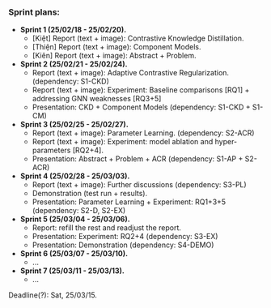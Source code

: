 ### Sprint plans:
- **Sprint 1 (25/02/18 - 25/02/20).**
  + \[Kiệt\] Report (text + image): Contrastive Knowledge Distillation.
  + \[Thiện\] Report (text + image): Component Models.
  + \[Kiên\] Report (text + image): Abstract + Problem.
- **Sprint 2 (25/02/21 - 25/02/24).**
  + Report (text + image): Adaptive Contrastive Regularization. (dependency: S1-CKD)
  + Report (text + image): Experiment: Baseline comparisons \[RQ1\] + addressing GNN weaknesses \[RQ3+5\]
  + Presentation: CKD + Component Models (dependency: S1-CKD + S1-CM)
- **Sprint 3 (25/02/25 - 25/02/27).**
  + Report (text + image): Parameter Learning. (dependency: S2-ACR)
  + Report (text + image): Experiment: model ablation and hyper-parameters \[RQ2+4\].
  + Presentation: Abstract + Problem + ACR (dependency: S1-AP + S2-ACR)
- **Sprint 4 (25/02/28 - 25/03/03).**
  + Report (text + image): Further discussions (dependency: S3-PL)
  + Demonstration (test run + results).
  + Presentation: Parameter Learning + Experiment: RQ1+3+5 (dependency: S2-D, S2-EX)
- **Sprint 5 (25/03/04 - 25/03/06).**
  + Report: refill the rest and readjust the report.
  + Presentation: Experiment: RQ2+4 (dependency: S3-EX)
  + Presentation: Demonstration (dependency: S4-DEMO)
- **Sprint 6 (25/03/07 - 25/03/10).**
  + ...
- **Sprint 7 (25/03/11 - 25/03/13).**
  + ...
 
Deadline(?): Sat, 25/03/15.

